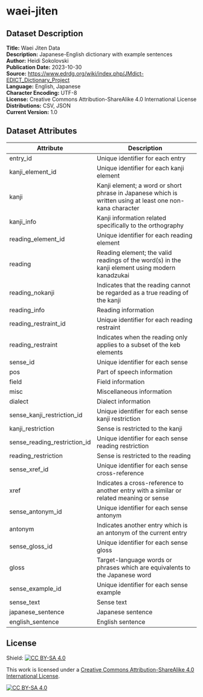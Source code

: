 # waei-jiten


## Dataset Description

**Title:** Waei Jiten Data  
**Description:** Japanese-English dictionary with example sentences  
**Author:** Heidi Sokolovski  
**Publication Date:** 2023-10-30  
**Source:** https://www.edrdg.org/wiki/index.php/JMdict-EDICT_Dictionary_Project  
**Language:** English, Japanese  
**Character Encoding:** UTF-8  
**License:** Creative Commons Attribution-ShareAlike 4.0 International License  
**Distributions:** CSV, JSON  
**Current Version:** 1.0

## Dataset Attributes

| Attribute | Description                                                                                              |
|-----------|----------------------------------------------------------------------------------------------------------|
| entry_id  | Unique identifier for each entry                                                                         |
| kanji_element_id | Unique identifier for each kanji element                                                                 |
| kanji | Kanji element; a word or short phrase in Japanese which is written using at least one non-kana character |
| kanji_info | Kanji information related specifically to the orthography                                                |
| reading_element_id | Unique identifier for each reading element                                                               |
| reading | Reading element; the valid readings of the word(s) in the kanji element using modern kanadzukai          |
| reading_nokanji | Indicates that the reading cannot be regarded as a true reading of the kanji                             |
| reading_info | Reading information                                                                                      |
| reading_restraint_id | Unique identifier for each reading restraint                                                             |
| reading_restraint | Indicates when the reading only applies to a subset of the keb elements                                  |
| sense_id | Unique identifier for each sense                                                                         |
| pos | Part of speech information                                                                               |
| field | Field information                                                                                        |
| misc | Miscellaneous information                                                                                |
| dialect | Dialect information                                                                                      |
| sense_kanji_restriction_id | Unique identifier for each sense kanji restriction                                                       |
| kanji_restriction | Sense is restricted to the kanji                                                                         |
| sense_reading_restriction_id | Unique identifier for each sense reading restriction                                                     |
| reading_restriction | Sense is restricted to the reading                                                                       |
| sense_xref_id | Unique identifier for each sense cross-reference                                                         |
| xref | Indicates a cross-reference to another entry with a similar or related meaning or sense                  |
| sense_antonym_id | Unique identifier for each sense antonym                                                                 |
| antonym | Indicates another entry which is an antonym of the current entry                                         |
| sense_gloss_id | Unique identifier for each sense gloss                                                                   |
| gloss | Target-language words or phrases which are equivalents to the Japanese word                              |
| sense_example_id | Unique identifier for each sense example                                                                 |
| sense_text | Sense text                                                                                               |
| japanese_sentence | Japanese sentence                                                                                        |
| english_sentence | English sentence                                                                                         |




## License

Shield: [![CC BY-SA 4.0][cc-by-sa-shield]][cc-by-sa]

This work is licensed under a
[Creative Commons Attribution-ShareAlike 4.0 International License][cc-by-sa].

[![CC BY-SA 4.0][cc-by-sa-image]][cc-by-sa]

[cc-by-sa]: http://creativecommons.org/licenses/by-sa/4.0/

[cc-by-sa-image]: https://licensebuttons.net/l/by-sa/4.0/88x31.png

[cc-by-sa-shield]: https://img.shields.io/badge/License-CC%20BY--SA%204.0-lightgrey.svg

